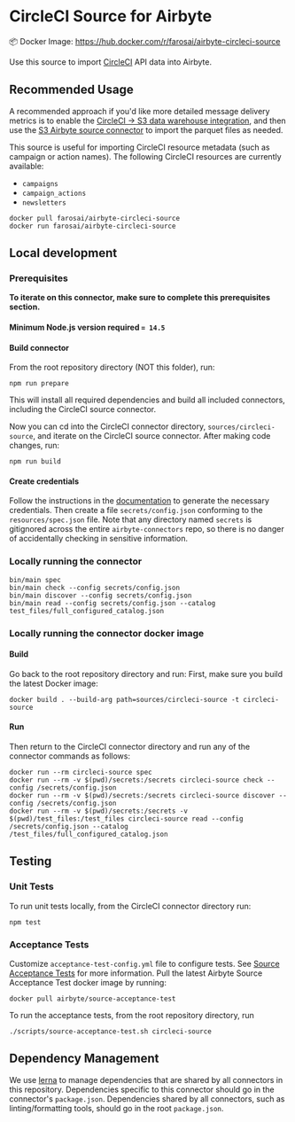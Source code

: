 # CircleCI Source for Airbyte

📦 Docker Image: https://hub.docker.com/r/farosai/airbyte-circleci-source

Use this source to import [CircleCI](https://circleci) API data into Airbyte.

## Recommended Usage

A recommended approach if you'd like more detailed message delivery metrics is to enable the [CircleCI -> S3 data warehouse integration](https://circleci/docs/data-warehouse-sync/#s3-bucket), and then use the [S3 Airbyte source connector](https://docs.airbyte.io/integrations/sources/s3) to import the parquet files as needed.

This source is useful for importing CircleCI resource metadata (such as campaign or action names). The following CircleCI resources are currently available:

- `campaigns`
- `campaign_actions`
- `newsletters`

```shell
docker pull farosai/airbyte-circleci-source
docker run farosai/airbyte-circleci-source
```

## Local development

### Prerequisites

**To iterate on this connector, make sure to complete this prerequisites
section.**

#### Minimum Node.js version required `= 14.5`

#### Build connector

From the root repository directory (NOT this folder), run:

```
npm run prepare
```

This will install all required dependencies and build all included connectors,
including the CircleCI source connector.

Now you can cd into the CircleCI connector directory, `sources/circleci-source`,
and iterate on the CircleCI source connector. After making code changes, run:

```
npm run build
```

#### Create credentials

Follow the instructions in the
[documentation](https://docs.airbyte.io/integrations/sources/circleci) to
generate the necessary credentials. Then create a file `secrets/config.json`
conforming to the `resources/spec.json` file. Note that any directory named
`secrets` is gitignored across the entire `airbyte-connectors` repo, so there is
no danger of accidentally checking in sensitive information.

### Locally running the connector

```
bin/main spec
bin/main check --config secrets/config.json
bin/main discover --config secrets/config.json
bin/main read --config secrets/config.json --catalog test_files/full_configured_catalog.json
```

### Locally running the connector docker image

#### Build

Go back to the root repository directory and run:
First, make sure you build the latest Docker image:

```
docker build . --build-arg path=sources/circleci-source -t circleci-source
```

#### Run

Then return to the CircleCI connector directory and run any of the connector
commands as follows:

```
docker run --rm circleci-source spec
docker run --rm -v $(pwd)/secrets:/secrets circleci-source check --config /secrets/config.json
docker run --rm -v $(pwd)/secrets:/secrets circleci-source discover --config /secrets/config.json
docker run --rm -v $(pwd)/secrets:/secrets -v $(pwd)/test_files:/test_files circleci-source read --config /secrets/config.json --catalog /test_files/full_configured_catalog.json
```

## Testing

### Unit Tests

To run unit tests locally, from the CircleCI connector directory run:

```
npm test
```

### Acceptance Tests

Customize `acceptance-test-config.yml` file to configure tests. See [Source
Acceptance
Tests](https://docs.airbyte.io/connector-development/testing-connectors/source-acceptance-tests-reference)
for more information.
Pull the latest Airbyte Source Acceptance Test docker image by running:

```
docker pull airbyte/source-acceptance-test
```

To run the acceptance tests, from the root repository directory, run

```
./scripts/source-acceptance-test.sh circleci-source
```

## Dependency Management

We use [lerna](https://lerna.js.org/) to manage dependencies that are shared by
all connectors in this repository. Dependencies specific to this connector
should go in the connector's `package.json`. Dependencies shared by all
connectors, such as linting/formatting tools, should go in the root
`package.json`.

